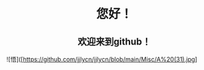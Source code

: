 <h1 align="center">您好！</h1>

<h2 align="center">欢迎来到github！</h2>

![悟]([https://github.com/jjlycn/jjlycn/blob/main/Misc/A%20(31).jpg]

<!-- 插入图片：  ![图片名字](图片链接) -->
